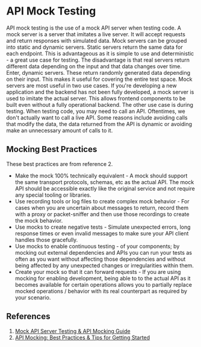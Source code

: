 # API Mock Testing

API mock testing is the use of a mock API server when testing code. A mock server is a server that imitates a live server. It will accept requests and return responses with simulated data. Mock servers can be grouped into static and dynamic servers. Static servers return the same data for each endpoint. This is advantageous as it is simple to use and deterministic - a great use case for testing. The disadvantage is that real servers return different data depending on the input and that data changes over time. Enter, dynamic servers. These return randomly generated data depending on their input. This makes it useful for covering the entire test space. Mock servers are most useful in two use cases. If you're developing a new application and the backend has not been fully developed, a mock server is used to imitate the actual server. This allows frontend components to be built even without a fully operational backend. The other use case is during testing. When testing code, you may need to call an API. Oftentimes, we don't actually want to call a live API. Some reasons include avoiding calls that modify the data, the data returned from the API is dynamic or avoiding make an unnecessary amount of calls to it.

## Mocking Best Practices

These best practices are from reference 2.

* Make the mock 100% technically equivalent - A mock should support the same transport protocols, schemas, etc as the actual API. The mock API should be accessible exactly like the original service and not require any special tooling or libraries.
* Use recording tools or log files to create complex mock behavior - For cases when you are uncertain about messages to return, record them with a proxy or packet-sniffer and then use those recordings to create the mock behavior.
* Use mocks to create negative tests - Simulate unexpected errors, long response times or even invalid messages to make sure your API client handles those gracefully.
* Use mocks to enable continuous testing - of your components; by mocking out external dependencies and APIs you can run your tests as often as you want without affecting those dependencies and without being affected by any unexpected changes or irregularities within them.
* Create your mock so that it can forward requests - If you are using mocking for enabling development, being able to to the actual API as it becomes available for certain operations allows you to partially replace mocked operations / behavior with its real counterpart as required by your scenario.

## References

1. [Mock API Server Testing & API Mocking Guide](https://stoplight.io/mock-api-guide/basics/)
2. [API Mocking: Best Practices & Tips for Getting Started](https://www.soapui.org/learn/mocking/what-is-api-mocking/)